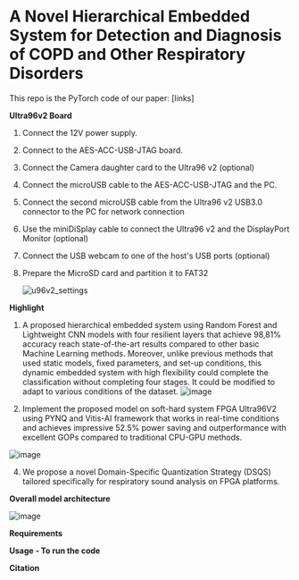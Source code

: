 # A Novel Hierarchical Embedded System for Detection and Diagnosis of COPD and Other Respiratory Disorders

This repo is the PyTorch code of our paper: [links]

**Ultra96v2 Board**
1. Connect the 12V power supply.
2. Connect to the AES-ACC-USB-JTAG board.
3. Connect the Camera daughter card to the Ultra96 v2 (optional)
4. Connect the microUSB cable to the AES-ACC-USB-JTAG and the PC.
5. Connect the second microUSB cable from the Ultra96 v2 USB3.0 connector to the PC for network connection
6. Use the miniDiSplay cable to connect the Ultra96 v2 and the DisplayPort Monitor (optional)
7. Connect the USB webcam to one of the host's USB ports (optional)
8. Prepare the MicroSD card and partition it to FAT32

   ![u96v2_settings](https://github.com/user-attachments/assets/46c3a41a-7929-442f-9ab6-89f303a9d4a4)

**Highlight**
   1. A proposed hierarchical embedded system using Random Forest and Lightweight CNN models with four resilient layers that achieve 98,81\% accuracy reach state-of-the-art results compared to other basic Machine Learning methods. Moreover, unlike previous methods that used static models, fixed parameters, and set-up conditions, this dynamic embedded system with high flexibility could complete the classification without completing four stages. It could be modified to adapt to various conditions of the dataset.
![image](https://github.com/user-attachments/assets/42bd333c-2045-4e26-aa75-68ed1b1806ae)

   2. Implement the proposed model on soft-hard system FPGA Ultra96V2 using PYNQ and Vitis-AI framework that works in real-time conditions and achieves impressive 52.5\% power saving and outperformance with excellent GOPs compared to traditional CPU-GPU methods.

![image](https://github.com/user-attachments/assets/f878df14-d830-461c-8b2b-dc74825cfdba)

   4. We propose a novel Domain-Specific Quantization Strategy (DSQS) tailored specifically for respiratory sound analysis on FPGA platforms.

**Overall model architecture**

![image](https://github.com/user-attachments/assets/4b1c30da-8533-40db-953d-ead10facfe67)


**Requirements**


**Usage - To run the code**

**Citation**
